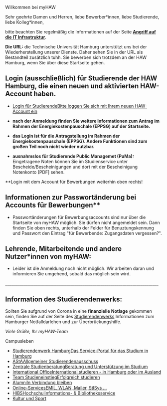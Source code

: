Willkommen bei myHAW

Sehr geehrte Damen und Herren,
liebe Bewerber\*innen,
liebe Studierende,
liebe Kolleg\*innen,

bitte beachten Sie regelmäßig die Informationen auf der Seite **[Angriff auf die IT Infrastruktur](https://www.haw-hamburg.de/cyberangriff/)**.

**Die URL:** die Technische Universität Hamburg unterstützt uns bei der Wiederherstellung unserer Dienste. Daher sehen Sie in der URL als Bestandteil zusätzlich tuhh. Sie bewerben sich trotzdem an der HAW Hamburg, wenn Sie über diese Startseite gehen.

**Login (ausschließlich) für Studierende der HAW Hamburg, die einen neuen und aktivierten HAW-Account haben.**
----------

* [Login für StudierendeBitte loggen Sie sich mit Ihrem neuen HAW-Account ein](https://myhaw.haw.tuhh.de/qisserver/rds?state=redirect&auth=microsoft)

* **nach der Anmeldung finden Sie weitere Informationen zum Antrag im Rahmen der Energiekostenpauschale (EPPSG) auf der Startseite.**
* **das Login ist für die Antragstellung im Rahmen der Energiekostenpauschale (EPPSG). Andere Funktionen sind zum großen Teil noch nicht wieder nutzbar.**
* **ausnahmslos für Studierende Public Managemet (PuMa):** Eingetragene Noten können Sie im Studienservice unter Bescheide/Bescheinigungen und dort mit der Bescheinigung Notenkonto [PDF] sehen.

**Login mit dem Account für Bewerbungen weiterhin oben rechts!

Informationen zur Passwortänderung bei Accounts für Bewerbungen**
----------

* Passwortänderungen für Bewerbungsaccounts sind nur über die Startseite von myHAW möglich. Sie dürfen nicht angemeldet sein. Dann finden Sie oben rechts, unterhalb der Felder für Benuztungskennung und Passwort den Eintrag "für Bewerbende: Zugangsdaten vergessen?".

**Lehrende, Mitarbeitende und andere Nutzer\*innen von myHAW:**
----------

* Leider ist die Anmeldung noch nicht möglich. Wir arbeiten daran und informieren Sie umgehend, sobald das möglich sein wird.

\_\_\_\_\_\_\_\_\_\_\_\_\_\_\_\_\_\_\_\_\_\_\_\_\_\_\_\_\_\_\_\_\_\_\_\_\_\_\_\_\_\_\_\_\_\_\_\_\_\_\_\_\_\_\_\_\_\_\_\_\_\_\_\_\_\_\_\_\_\_\_\_\_\_\_\_\_

Information des Studierendenwerks:
----------

Sollten Sie aufgrund von Corona in eine **finanzielle Notlage** gekommen sein, finden Sie auf der Seite des [Studierendenwerks](https://www.studierendenwerk-hamburg.de/das-studierendenwerk-hamburg/corona-pandemie-informationen-und-unterstuetzung) Informationen zum Hamburger Notfalldarlehen und zur Überbrückungshilfe.

*Viele Grüße, Ihr myHAW-Team*

Campusleben

* [Studierendenwerk HamburgDas Service-Portal für das Studium in Hamburg](https://www.studierendenwerk-hamburg.de/)
* [AStAAllgemeiner Studierendenausschuss](https://www.haw-hamburg.de/studium/campusleben/asta-und-stupa/)
* [Zentrale StudienberatungBeratung und Unterstützung im Studium](https://www.haw-hamburg.de/beratung/)
* [International OfficeInternational studieren - in Hamburg oder im Ausland](https://www.haw-hamburg.de/international/)
* [Team StudieneinstiegErfolgreich studieren](https://www.haw-hamburg.de/studium/studieneinstieg/)
* [AlumniIn Verbindung bleiben](https://www.haw-hamburg.de/hochschule/hochschuleinheiten/zentrum-fuer-karriereplanung/alumni/)
* [Online-ServicesEMIL, WLAN, Mailer, StISys ...](https://www.haw-hamburg.de/online-services/)
* [HIBSHochschulinformations- & Bibliotheksservice](https://www.haw-hamburg.de/hibs/)
* [Kultur und Sport](https://www.haw-hamburg.de/studium/campusleben/kultur-und-sport/)
